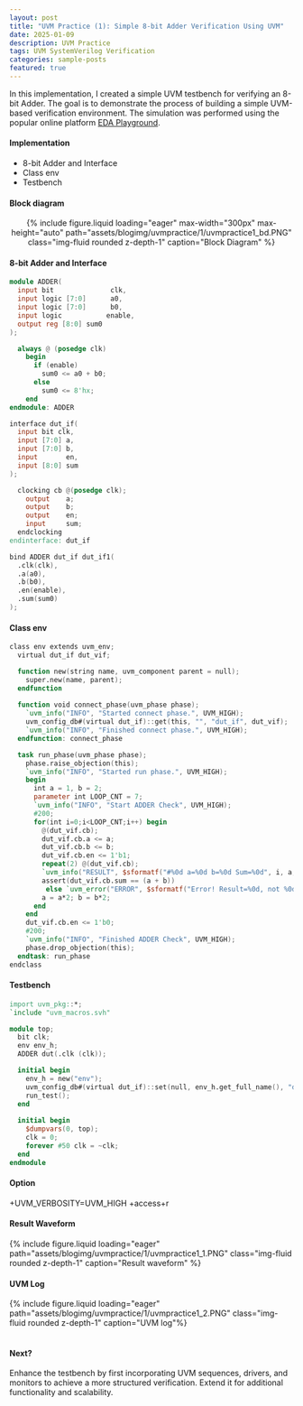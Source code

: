 ```yaml
---
layout: post
title: "UVM Practice (1): Simple 8-bit Adder Verification Using UVM"
date: 2025-01-09
description: UVM Practice
tags: UVM SystemVerilog Verification
categories: sample-posts
featured: true
---
```


In this implementation, I created a simple UVM testbench for verifying an 8-bit Adder. The goal is to demonstrate the process of building a simple UVM-based verification environment. The simulation was performed using the popular online platform [EDA Playground](https://edaplayground.com).


#### Implementation

- 8-bit Adder and Interface
- Class env
- Testbench

#### Block diagram

<div class="row" style="text-align: center;">
    <div class="col-sm mt-3 mt-md-0">
        {% include figure.liquid loading="eager" max-width="300px" max-height="auto" path="assets/blogimg/uvmpractice/1/uvmpractice1_bd.PNG" class="img-fluid rounded z-depth-1" caption="Block Diagram" %}
    </div>
</div>


#### 8-bit Adder and Interface

```verilog
module ADDER(
  input bit              clk,
  input logic [7:0]      a0,
  input logic [7:0]      b0,
  input logic           enable,
  output reg [8:0] sum0
);

  always @ (posedge clk)
    begin
      if (enable)
        sum0 <= a0 + b0;
      else
        sum0 <= 8'hx;
    end
endmodule: ADDER

interface dut_if(
  input bit clk,
  input [7:0] a,
  input [7:0] b,
  input       en,
  input [8:0] sum
);

  clocking cb @(posedge clk);
    output    a;
    output    b;
    output    en;
    input     sum;
  endclocking
endinterface: dut_if

bind ADDER dut_if dut_if1(
  .clk(clk),
  .a(a0),
  .b(b0),
  .en(enable),
  .sum(sum0)
);
```


#### Class env

```verilog
class env extends uvm_env;
  virtual dut_if dut_vif;

  function new(string name, uvm_component parent = null);
    super.new(name, parent);
  endfunction
  
  function void connect_phase(uvm_phase phase);
    `uvm_info("INFO", "Started connect phase.", UVM_HIGH);
    uvm_config_db#(virtual dut_if)::get(this, "", "dut_if", dut_vif);
    `uvm_info("INFO", "Finished connect phase.", UVM_HIGH);
  endfunction: connect_phase

  task run_phase(uvm_phase phase);
    phase.raise_objection(this);
    `uvm_info("INFO", "Started run phase.", UVM_HIGH);    
    begin
      int a = 1, b = 2;
      parameter int LOOP_CNT = 7;
      `uvm_info("INFO", "Start ADDER Check", UVM_HIGH);
      #200;
      for(int i=0;i<LOOP_CNT;i++) begin
        @(dut_vif.cb);
        dut_vif.cb.a <= a;
        dut_vif.cb.b <= b;
        dut_vif.cb.en <= 1'b1;
        repeat(2) @(dut_vif.cb);
        `uvm_info("RESULT", $sformatf("#%0d a=%0d b=%0d Sum=%0d", i, a, b, dut_vif.cb.sum), UVM_LOW);
        assert(dut_vif.cb.sum == (a + b))
         else `uvm_error("ERROR", $sformatf("Error! Result=%0d, not %0d", dut_vif.cb.sum, a+b));
        a = a*2; b = b*2;
      end
    end
    dut_vif.cb.en <= 1'b0;
    #200;
    `uvm_info("INFO", "Finished ADDER Check", UVM_HIGH);      
    phase.drop_objection(this);
  endtask: run_phase
endclass
```


#### Testbench

```verilog
import uvm_pkg::*;
`include "uvm_macros.svh"

module top;
  bit clk;
  env env_h;
  ADDER dut(.clk (clk));

  initial begin
    env_h = new("env");
    uvm_config_db#(virtual dut_if)::set(null, env_h.get_full_name(), "dut_if", dut.dut_if1);
    run_test();
  end
  
  initial begin
    $dumpvars(0, top);
    clk = 0;
    forever #50 clk = ~clk;
  end
endmodule
```

#### Option
+UVM_VERBOSITY=UVM_HIGH +access+r

#### Result Waveform

<div class="row mt-3">
    <div class="col-sm mt-3 mt-md-0">
        {% include figure.liquid loading="eager" path="assets/blogimg/uvmpractice/1/uvmpractice1_1.PNG" class="img-fluid rounded z-depth-1" caption="Result waveform" %}
    </div>
</div>


#### UVM Log

<div class="row mt-3">
    <div class="col-sm mt-3 mt-md-0">
        {% include figure.liquid loading="eager" path="assets/blogimg/uvmpractice/1/uvmpractice1_2.PNG" class="img-fluid rounded z-depth-1" caption="UVM log"%}
    </div>
</div>

<br>

#### Next?
Enhance the testbench by first incorporating UVM sequences, drivers, and monitors to achieve a more structured verification.
Extend it for additional functionality and scalability.
